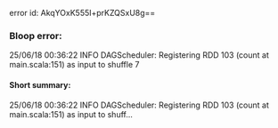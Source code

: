 error id: AkqYOxK555I+prKZQSxU8g==
### Bloop error:

25/06/18 00:36:22 INFO DAGScheduler: Registering RDD 103 (count at main.scala:151) as input to shuffle 7
#### Short summary: 

25/06/18 00:36:22 INFO DAGScheduler: Registering RDD 103 (count at main.scala:151) as input to shuff...